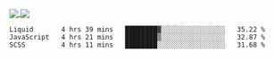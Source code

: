 <a href="https://www.mvuljevas.com">
    <img align="center" src="https://github-readme-stats.vercel.app/api?username=mvuljevas&show_icons=true&theme=dracula" />
</a>
<a href="https://www.mvuljevas.com">
    <img align="center" src="https://github-readme-stats.vercel.app/api/top-langs/?username=mvuljevas&theme=dracula&layout=compact" />
</a>

<br>

<!--START_SECTION:waka-->
```text
Liquid       4 hrs 39 mins   ████████▓░░░░░░░░░░░░░░░░   35.22 % 
JavaScript   4 hrs 21 mins   ████████▒░░░░░░░░░░░░░░░░   32.87 % 
SCSS         4 hrs 11 mins   ████████░░░░░░░░░░░░░░░░░   31.68 % 
```
<!--END_SECTION:waka-->
